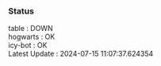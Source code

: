 ### Status


table : DOWN  
hogwarts : OK  
icy-bot : OK  
Latest Update : 2024-07-15 11:07:37.624354
